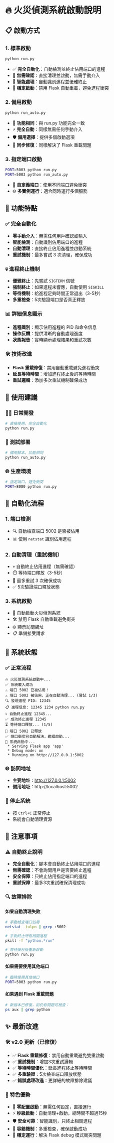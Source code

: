 # 🔥 火災偵測系統啟動說明

## 📋 啟動方式

### 1. 標準啟動
```bash
python run.py
```
- ✅ **完全自動化**：自動檢測並終止佔用端口的進程
- 🚀 **無需確認**：直接清理並啟動，無需手動介入
- 💪 **智能處理**：自動識別進程並優雅終止
- 🔧 **穩定啟動**：禁用 Flask 自動重載，避免進程衝突

### 2. 備用啟動
```bash
python run_auto.py
```
- 🔄 **功能相同**：與 run.py 功能完全一致
- ⚡ **完全自動**：同樣無需任何手動介入
- 🛡️ **備用選擇**：提供多個啟動選項
- 🔧 **同步修復**：同樣解決了 Flask 重載問題

### 3. 指定端口啟動
```bash
PORT=5003 python run.py
PORT=5003 python run_auto.py
```
- 🔧 **自定義端口**：使用不同端口避免衝突
- 🌐 **多實例運行**：適合同時運行多個服務

## 🔧 功能特點

### ✅ 完全自動化
- **零手動介入**：無需任何用戶確認或輸入
- **智能檢測**：自動識別佔用端口的進程
- **自動清理**：直接終止佔用進程並啟動系統
- **重試機制**：最多嘗試 3 次清理，確保成功

### 💀 進程終止機制
- **優雅終止**：先嘗試 `SIGTERM` 信號
- **強制終止**：如果進程未響應，自動使用 `SIGKILL`
- **等待機制**：給進程足夠時間正常退出（3-5秒）
- **多重檢查**：5次驗證端口是否真正釋放

### 📊 詳細信息顯示
- **進程識別**：顯示佔用進程的 PID 和命令信息
- **操作反饋**：提供清晰的自動處理進度
- **狀態報告**：實時顯示處理結果和重試次數

### 🛠️ 技術改進
- **Flask 重載修復**：禁用自動重載避免進程衝突
- **延長等待時間**：增加進程終止後的等待時間
- **重試邏輯**：添加多次重試機制確保成功

## 🚀 使用建議

### 👨‍💻 日常開發
```bash
# 直接使用，完全自動化
python run.py
```

### 🔧 測試部署
```bash
# 備用腳本，功能相同
python run_auto.py
```

### 🌐 生產環境
```bash
# 指定端口，避免衝突
PORT=8080 python run.py
```

## 🔄 自動化流程

### 1. 端口檢測
- 🔍 自動檢查端口 5002 是否被佔用
- 📊 使用 `netstat` 識別佔用進程

### 2. 自動清理（重試機制）
- 💀 自動終止佔用進程（無需確認）
- ⏱️ 等待端口釋放（3-5秒）
- 🔄 最多重試 3 次確保成功
- ✅ 5次驗證端口釋放狀態

### 3. 系統啟動
- 🚀 自動啟動火災偵測系統
- 🛠️ 禁用 Flask 自動重載避免衝突
- 🌐 顯示訪問網址
- 📋 準備接受請求

## 🎯 系統狀態

### ✅ 正常流程
```
🔥 火災偵測系統啟動中...
✅ 系統載入成功
⚠️ 端口 5002 已被佔用！
⚠️ 端口 5002 被佔用，正在自動清理... (嘗試 1/3)
🔍 發現進程 PID: 12345
📋 進程信息: 12345 1234 python run.py
💀 自動終止進程 12345...
✅ 成功終止進程 12345
⏳ 等待端口釋放... (1/5)
🎉 端口 5002 已釋放
✅ 端口衝突已自動解決，繼續啟動...
🚀 系統啟動中...
 * Serving Flask app 'app'
 * Debug mode: on
 * Running on http://127.0.0.1:5002
```

### 🌐 訪問地址
- **主要地址**：http://127.0.0.1:5002
- **備用地址**：http://localhost:5002

### 🛑 停止系統
- 按 `Ctrl+C` 正常停止
- 系統會自動清理資源

## 🚨 注意事項

### ⚠️ 自動終止說明
- **完全自動化**：腳本會自動終止佔用端口的進程
- **無需確認**：不會詢問用戶是否要終止進程
- **安全保障**：只終止佔用指定端口的進程
- **重試保障**：最多3次重試確保清理成功

### 🔍 故障排除

#### 如果自動清理失敗
```bash
# 手動檢查端口佔用
netstat -tulpn | grep :5002

# 手動終止所有相關進程
pkill -f "python.*run"

# 等待幾秒後重新啟動
python run.py
```

#### 如果需要使用其他端口
```bash
# 臨時使用其他端口
PORT=5003 python run.py
```

#### 如果遇到 Flask 重載問題
```bash
# 新版本已修復，如仍有問題可檢查：
ps aux | grep python
```

## ✨ 最新改進

### 🛠️ v2.0 更新（已修復）
- ✅ **Flask 重載修復**：禁用自動重載避免雙重啟動
- ✅ **重試機制**：增加3次重試邏輯
- ✅ **等待時間優化**：延長進程終止等待時間
- ✅ **多重驗證**：5次檢查端口釋放狀態
- ✅ **錯誤處理改進**：更詳細的故障排除建議

### 🎯 特色優勢
- 🎯 **零配置啟動**：無需任何設定，直接運行
- ⚡ **秒級啟動**：自動清理+啟動，總時間不超過15秒
- 🛡️ **安全可靠**：智能識別，只終止相關進程
- 🔄 **容錯機制**：多重檢查，確保啟動成功
- 🚀 **穩定運行**：解決 Flask debug 模式衝突問題 